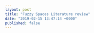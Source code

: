 ```yaml
---
layout: post
title: "Fuzzy Spaces Literature review"
date: "2019-02-15 13:47:14 +0000"
published: false
---
```


